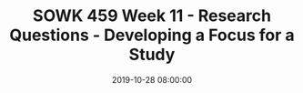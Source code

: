 ---
layout: single_presentation
name: week-11-research-questions-developing-a-focus-for-a-study.md
title: "SOWK 459 Week 11 - Research Questions - Developing a Focus for a Study"
date:  2019-10-28 08:00:00
presentation_id: gIgNcq
permalink: /presentations/gIgNcq/
redirect_from:
  - /presentations/gIgNcq/week-11-research-questions-developing-a-focus-for-a-study
slides: 
  - slide_name: deck-4034-large-0.jpeg
    slide_text: >
      <p><strong>Location</strong>: CBC Campus - Tuesday T-336 &amp; SWL-220<br />
      <strong>Time</strong>: Tuesdays and Thursdays from 5:30-8:15<br />
      <strong>Week 11</strong>: 10/28/19 — 11/03/19<br />
      <strong>Reading Assignment</strong>: DeCarlo (2018) chapter eight<br />
      <strong>Topic and Content Area</strong>: Research Questions<br />
      <strong>Assignments Due</strong>: Assignment 10: research question is due Friday 11/01/19 at 11:55 PM via My Heritage; Assignment 02: reading quiz for chapter eight is due at 5:30 PM prior to class via My Heritage<br />
      <strong>Other Important Information</strong>: N/A</p>
      
  - slide_name: deck-4034-large-1.jpeg
    slide_text: >
      <ul>
      <li>We will <strong>identify</strong> the qualities of a good research question.</li>
      <li>We will <strong>write</strong> good research questions for our proposals.</li>
      </ul>
      
  - slide_name: deck-4034-large-2.jpeg
    slide_text: >
      <ul>
      <li>It is empirical, not ethical</li>
      <li>It is written in the form of a question</li>
      <li>It is clearly written</li>
      <li>It is not a yes/no</li>
      <li>It has more than one plausible</li>
      <li>It considers relationships among multiple variables</li>
      <li>It is specific and clear about the concepts it addresses</li>
      <li>It contains a target population</li>
      </ul>
      
  - slide_name: deck-4034-large-3.jpeg
    slide_text: >
      <ul>
      <li>What percentage of youth use alcohol in Toppenish, Washington?</li>
      <li>What are the effects of youth alcohol use in the United States?</li>
      <li>How many drinks does the average Toppenish youth drink in a typical week?</li>
      <li>How does parents’ educational level affect the use of alcohol among youth in Toppenish, Washington?</li>
      <li>What is the relationship between youth alcohol use and suicide ideation in Toppenish, Washington?</li>
      </ul>
      
  - slide_name: deck-4034-large-4.jpeg
    slide_text: >
      <ul>
      <li>How does the number of drinks a youth has in a typical week relate to early initiation of sexual behavior?</li>
      <li>How are schools addressing youth alcohol use?</li>
      <li>What are the effects of alcohol prevention programs on the rate of alcohol use among Toppenish high school students?</li>
      <li>What are the causes of domestic violence?</li>
      </ul>
      
  - slide_name: deck-4034-large-5.jpeg
    slide_text: >
      <p>Write a high-quality research question for your proposal.
      Check it with a peer to get feedback.</p>
      
  - slide_name: deck-4034-large-6.jpeg
    slide_text: >
      <p>Share your research questions in your group
      Do they meet the criteria for a good research question
      Do they have…
      An independent variable
      A dependent variable
      A target population
      Do they contain any “watch words”…
      IV watch words: factors, causes
      DV watch words: effects, outcomes, effective, useful, efficient
      Etc., so forth,</p>
      
  - slide_name: deck-4034-large-7.jpeg
    slide_text: >
      <p>Nomothetic Questions</p>
      <p>What is true for everyone
      Theory-testing
      Deductive reasoning
      Generalizability
      Prediction
      Quantitative
      Independent and dependent variables.  Clear causality
      Doesn’t change during a study</p>
      <p>Idiographic questions
      What is true for a group of people, in one time and place
      Theory-building
      Inductive reasoning
      Understanding
      Qualitative
      Many variables, complicated connections.
      Open to change during a study</p>
      
  - slide_name: deck-4034-large-8.jpeg
    slide_text: >
      <p>Watch video</p>
      
  - slide_name: deck-4034-large-9.jpeg
    slide_text: >
      <p>After watching the video…</p>
      <p>What do you notice about this kind of research?</p>
      <ul>
      <li>Control &amp; predict vs. listen &amp; understand</li>
      <li>Clean &amp; clear vs. unpredictable &amp; complicated</li>
      <li>Objectivity &amp; math vs. subjectivity &amp; researcher-as-instrument</li>
      </ul>
      
  - slide_name: deck-4034-large-10.jpeg
    slide_text: >
      <p>Discussion and follow up from annotated bibliography</p>
      
presentation_description: >
  <p>This presentation is focused on developing research questions.</p>
  
downloadable_slides: deck-4034.pdf
slides_count: 11
header:
  teaser: deck-4034-thumb-0.jpeg
presentation_video:
location: "Heritage University"
tags:
  - Heritage University
  - BASW Program
  - SOWK 459w
---